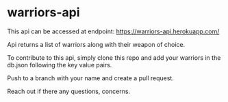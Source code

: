 # warriors-api

This api can be accessed at endpoint: https://warriors-api.herokuapp.com/

Api returns a list of warriors along with their weapon of choice. 

To contribute to this api, simply clone this repo and add your warriors in the db.json following the key value pairs. 

Push to a branch with your name and create a pull request. 

Reach out if there any questions, concerns. 
